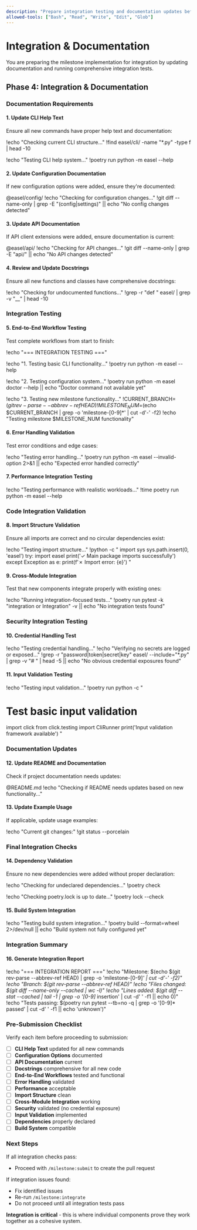 ```yaml
---
description: "Prepare integration testing and documentation updates before PR submission"
allowed-tools: ["Bash", "Read", "Write", "Edit", "Glob"]
---
```


# Integration & Documentation

You are preparing the milestone implementation for integration by updating documentation and running comprehensive integration tests.

## Phase 4: Integration & Documentation

### Documentation Requirements

#### 1. Update CLI Help Text

Ensure all new commands have proper help text and documentation:

!echo "Checking current CLI structure..."
!find easel/cli/ -name "*.py" -type f | head -10

!echo "Testing CLI help system..."
!poetry run python -m easel --help

#### 2. Update Configuration Documentation

If new configuration options were added, ensure they're documented:

@easel/config/
!echo "Checking for configuration changes..."
!git diff --name-only | grep -E "(config|settings)" || echo "No config changes detected"

#### 3. Update API Documentation

If API client extensions were added, ensure documentation is current:

@easel/api/
!echo "Checking for API changes..."
!git diff --name-only | grep -E "api/" || echo "No API changes detected"

#### 4. Review and Update Docstrings

Ensure all new functions and classes have comprehensive docstrings:

!echo "Checking for undocumented functions..."
!grep -r "def " easel/ | grep -v "__" | head -10

### Integration Testing

#### 5. End-to-End Workflow Testing

Test complete workflows from start to finish:

!echo "=== INTEGRATION TESTING ==="

!echo "1. Testing basic CLI functionality..."
!poetry run python -m easel --help

!echo "2. Testing configuration system..."
!poetry run python -m easel doctor --help || echo "Doctor command not available yet"

!echo "3. Testing new milestone functionality..."
!CURRENT_BRANCH=$(git rev-parse --abbrev-ref HEAD)
!MILESTONE_NUM=$(echo $CURRENT_BRANCH | grep -o 'milestone-[0-9]*' | cut -d'-' -f2)
!echo "Testing milestone $MILESTONE_NUM functionality"

#### 6. Error Handling Validation

Test error conditions and edge cases:

!echo "Testing error handling..."
!poetry run python -m easel --invalid-option 2>&1 || echo "Expected error handled correctly"

#### 7. Performance Integration Testing

!echo "Testing performance with realistic workloads..."
!time poetry run python -m easel --help

### Code Integration Validation

#### 8. Import Structure Validation

Ensure all imports are correct and no circular dependencies exist:

!echo "Testing import structure..."
!python -c "
import sys
sys.path.insert(0, 'easel')
try:
    import easel
    print('✓ Main package imports successfully')
except Exception as e:
    print(f'✗ Import error: {e}')
"

#### 9. Cross-Module Integration

Test that new components integrate properly with existing ones:

!echo "Running integration-focused tests..."
!poetry run pytest -k "integration or Integration" -v || echo "No integration tests found"

### Security Integration Testing

#### 10. Credential Handling Test

!echo "Testing credential handling..."
!echo "Verifying no secrets are logged or exposed..."
!grep -r "password\|token\|secret\|key" easel/ --include="*.py" | grep -v "# " | head -5 || echo "No obvious credential exposures found"

#### 11. Input Validation Testing

!echo "Testing input validation..."
!poetry run python -c "
# Test basic input validation
import click
from click.testing import CliRunner
print('Input validation framework available')
"

### Documentation Updates

#### 12. Update README and Documentation

Check if project documentation needs updates:

@README.md
!echo "Checking if README needs updates based on new functionality..."

#### 13. Update Example Usage

If applicable, update usage examples:

!echo "Current git changes:"
!git status --porcelain

### Final Integration Checks

#### 14. Dependency Validation

Ensure no new dependencies were added without proper declaration:

!echo "Checking for undeclared dependencies..."
!poetry check

!echo "Checking poetry.lock is up to date..."
!poetry lock --check

#### 15. Build System Integration

!echo "Testing build system integration..."
!poetry build --format=wheel 2>/dev/null || echo "Build system not fully configured yet"

### Integration Summary

#### 16. Generate Integration Report

!echo "=== INTEGRATION REPORT ==="
!echo "Milestone: $(echo $(git rev-parse --abbrev-ref HEAD) | grep -o 'milestone-[0-9]*' | cut -d'-' -f2)"
!echo "Branch: $(git rev-parse --abbrev-ref HEAD)"
!echo "Files changed: $(git diff --name-only --cached | wc -l)"
!echo "Lines added: $(git diff --stat --cached | tail -1 | grep -o '[0-9]* insertion' | cut -d' ' -f1 || echo 0)"
!echo "Tests passing: $(poetry run pytest --tb=no -q | grep -o '[0-9]* passed' | cut -d' ' -f1 || echo 'unknown')"

### Pre-Submission Checklist

Verify each item before proceeding to submission:

- [ ] **CLI Help Text** updated for all new commands
- [ ] **Configuration Options** documented
- [ ] **API Documentation** current 
- [ ] **Docstrings** comprehensive for all new code
- [ ] **End-to-End Workflows** tested and functional
- [ ] **Error Handling** validated
- [ ] **Performance** acceptable
- [ ] **Import Structure** clean
- [ ] **Cross-Module Integration** working
- [ ] **Security** validated (no credential exposure)
- [ ] **Input Validation** implemented
- [ ] **Dependencies** properly declared
- [ ] **Build System** compatible

### Next Steps

If all integration checks pass:
- Proceed with `/milestone:submit` to create the pull request

If integration issues found:
- Fix identified issues
- Re-run `/milestone:integrate`
- Do not proceed until all integration tests pass

**Integration is critical** - this is where individual components prove they work together as a cohesive system.